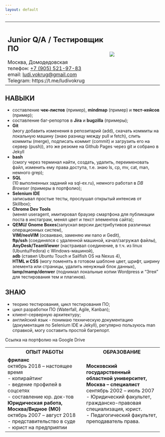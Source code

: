 ```yaml
---
layout: default
---
```


<table border="0">
   <tr>
    <th>                              </th>
    <th> </th>
   </tr>
   <tr><td>
<h2>Junior Q/A / Тестировщик ПО</h2>
Москва, Домодедовская <br>
телефон: <a href="tel:+79055219783"> +7 (905) 521-97-83</a> <br>
email: <a href="mailto:ludi.vokrug@gmail.com">ludi.vokrug@gmail.com</a> <br>
Telegram: <a rhef="https://t.me/ludivokrug">https://t.me/ludivokrug</a></td>
<td><img src="http://tekstovod.github.io/pic/ava.jpg"></td></tr>
</table> 


## НАВЫКИ
+ составление __чек-листов__ (пример), **mindmap** (пример) и **тест-кейсов** (пример);
+ составление баг-репортов в **Jira** и **bugzilla** (примеры);
+ **Git**  
(могу добавить изменения в репозитарий (add), скачать коммиты на локальную машину (знаю разницу между pull и fetch), слить коммиты (merge), подписать коммит (commit) и загрузить его на сервер (push)), это же резюме на Github Pages через git и собрано в Jekyll
+ **bash**  
(смогу через терминал найти, создать, удалить, переименовать файл, изменить ему права доступа, т.е. знаю ls, cp, mv, cat, man, немного grep);
+ **SQL**  
(10 выполненных заданий на sql-ex.ru), немного работал в _DB Browser_ (примеры в портфолио);
+ **Selenium IDE**  
записывал простые тесты, прослушал открытый интенсив от Skillbox);
+ **Chrome Dev Tools**  
(менял useragent, имитировал браузер смартфона для публикации поста в инстаграм, менял цвет и текст элементов сайта);
+ **QEMU/ Gnome Boxes**(запускал версии дистрибутивов различных операционных систем),  
  **VIM/neoVIM** (осваиваю, заменяю им nano и Gedit),  
  **ftp/ssh** (соединялся с удаленной машиной, качал/загружал файлы),  
  **AnyDesk/TeamViewer** (настраивал соединение, в т.ч. из linux (Ubuntu/Fedora) с Windows-машиной),  
  **adb** (ставил Ubuntu Touch и Sailfish OS на Nexus 4),  
  **HTML и CSS** (могу поменять в готовом шаблоне цвет, шрифт, ширину элемента или страницы, удалить ненужный блок данных),  
  **lamp/mamp/denwer** (поднимал локальные копии Wordpress и “Эгея” для тестирования тем и плагинов).
 
## ЗНАЮ

+ теорию тестирования, цикл тестирования ПО;
+ цикл разработки ПО (Waterfall, Agile, Kanban);
+ клиент-серверную архитектуру;
+ английский язык - понимаю техническую документацию (документация по Selenium IDE и Jekyll), регулярно пользуюсь man справкой, могу составить простой багрепорт.

Ссылка на портфолио на Google Drive 

<style type="text/css">
table {
  table-layout: fixed;
  width: 100%;
}
td, th {
  width: 2%;
}
</style>
<table border="0">
   <tr>
    <th> ОПЫТ РАБОТЫ </th>
    <th> ОБРАЗОВАНИЕ </th>
   </tr>
   <tr><td>
<b>фриланс</b><br>
октябрь 2018 – настоящее время<br>
- копирайтинг<br>
- ведение профилей в соцсетях<br>
- составление юр. док-тов<br>
<b>Юридическая работа,<br> 
Москва/Видное (МО)</b><br>
октябрь 2007 – август 2018<br>
- представительство в суде<br>
- юрист на предприятии<br>
</td>
<td>
<b>Московский государственный областной университет, Москва – специалист</b><br>
сентябрь 2002 – июль 2007<br>
- Юридический факультет, гражданско-правовая специализация, юрист.<br>
- Педагогический факультет, преподаватель права.<br>
</td></tr>
</table> 

